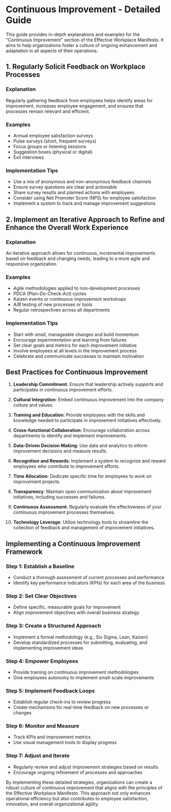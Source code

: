 # Continuous Improvement - Detailed Guide

This guide provides in-depth explanations and examples for the "Continuous Improvement" section of the Effective Workplace Manifesto. It aims to help organizations foster a culture of ongoing enhancement and adaptation in all aspects of their operations.

## 1. Regularly Solicit Feedback on Workplace Processes

### Explanation
Regularly gathering feedback from employees helps identify areas for improvement, increases employee engagement, and ensures that processes remain relevant and efficient.

### Examples
- Annual employee satisfaction surveys
- Pulse surveys (short, frequent surveys)
- Focus groups or listening sessions
- Suggestion boxes (physical or digital)
- Exit interviews

### Implementation Tips
- Use a mix of anonymous and non-anonymous feedback channels
- Ensure survey questions are clear and actionable
- Share survey results and planned actions with employees
- Consider using Net Promoter Score (NPS) for employee satisfaction
- Implement a system to track and manage improvement suggestions

## 2. Implement an Iterative Approach to Refine and Enhance the Overall Work Experience

### Explanation
An iterative approach allows for continuous, incremental improvements based on feedback and changing needs, leading to a more agile and responsive organization.

### Examples
- Agile methodologies applied to non-development processes
- PDCA (Plan-Do-Check-Act) cycles
- Kaizen events or continuous improvement workshops
- A/B testing of new processes or tools
- Regular retrospectives across all departments

### Implementation Tips
- Start with small, manageable changes and build momentum
- Encourage experimentation and learning from failures
- Set clear goals and metrics for each improvement initiative
- Involve employees at all levels in the improvement process
- Celebrate and communicate successes to maintain motivation

## Best Practices for Continuous Improvement

1. **Leadership Commitment**: Ensure that leadership actively supports and participates in continuous improvement efforts.

2. **Cultural Integration**: Embed continuous improvement into the company culture and values.

3. **Training and Education**: Provide employees with the skills and knowledge needed to participate in improvement initiatives effectively.

4. **Cross-functional Collaboration**: Encourage collaboration across departments to identify and implement improvements.

5. **Data-Driven Decision Making**: Use data and analytics to inform improvement decisions and measure results.

6. **Recognition and Rewards**: Implement a system to recognize and reward employees who contribute to improvement efforts.

7. **Time Allocation**: Dedicate specific time for employees to work on improvement projects.

8. **Transparency**: Maintain open communication about improvement initiatives, including successes and failures.

9. **Continuous Assessment**: Regularly evaluate the effectiveness of your continuous improvement processes themselves.

10. **Technology Leverage**: Utilize technology tools to streamline the collection of feedback and management of improvement initiatives.

## Implementing a Continuous Improvement Framework

### Step 1: Establish a Baseline
- Conduct a thorough assessment of current processes and performance
- Identify key performance indicators (KPIs) for each area of the business

### Step 2: Set Clear Objectives
- Define specific, measurable goals for improvement
- Align improvement objectives with overall business strategy

### Step 3: Create a Structured Approach
- Implement a formal methodology (e.g., Six Sigma, Lean, Kaizen)
- Develop standardized processes for submitting, evaluating, and implementing improvement ideas

### Step 4: Empower Employees
- Provide training on continuous improvement methodologies
- Give employees autonomy to implement small-scale improvements

### Step 5: Implement Feedback Loops
- Establish regular check-ins to review progress
- Create mechanisms for real-time feedback on new processes or changes

### Step 6: Monitor and Measure
- Track KPIs and improvement metrics
- Use visual management tools to display progress

### Step 7: Adjust and Iterate
- Regularly review and adjust improvement strategies based on results
- Encourage ongoing refinement of processes and approaches

By implementing these detailed strategies, organizations can create a robust culture of continuous improvement that aligns with the principles of the Effective Workplace Manifesto. This approach not only enhances operational efficiency but also contributes to employee satisfaction, innovation, and overall organizational agility.
